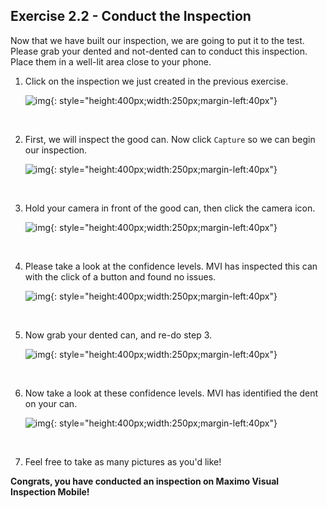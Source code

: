 <h2>Exercise 2.2 - Conduct the Inspection</h2>

Now that we have built our inspection, we are going to put it to the test. Please grab your dented and not-dented can to conduct this inspection. Place them in a well-lit area close to your phone. 

1. Click on the inspection we just created in the previous exercise.

    ![img](/img/mvi_8.4/img-exerciseTwo/img-exercise2-2/inspection.png){: style="height:400px;width:250px;margin-left:40px"}

    <br>

2. First, we will inspect the good can. Now click `Capture` so we can begin our inspection.

    ![img](/img/mvi_8.4/img-exerciseTwo/img-exercise2-2/capture.png){: style="height:400px;width:250px;margin-left:40px"}

    <br>

3. Hold your camera in front of the good can, then click the camera icon. 

    ![img](/img/mvi_8.4/img-exerciseTwo/img-exercise2-2/notDentedPic.png){: style="height:400px;width:250px;margin-left:40px"}

    <br>

4. Please take a look at the confidence levels. MVI has inspected this can with the click of a button and found no issues.

    ![img](/img/mvi_8.4/img-exerciseTwo/img-exercise2-2/goodCan.png){: style="height:400px;width:250px;margin-left:40px"}

    <br>

5. Now grab your dented can, and re-do step 3. 

    ![img](/img/mvi_8.4/img-exerciseTwo/img-exercise2-2/dentedPic.png){: style="height:400px;width:250px;margin-left:40px"}

    <br>

6. Now take a look at these confidence levels. MVI has identified the dent on your can. 

    ![img](/img/mvi_8.4/img-exerciseTwo/img-exercise2-2/defectCan.png){: style="height:400px;width:250px;margin-left:40px"}

    <br>
    
7. Feel free to take as many pictures as you'd like!

<b>Congrats, you have conducted an inspection on Maximo Visual Inspection Mobile!</b>


